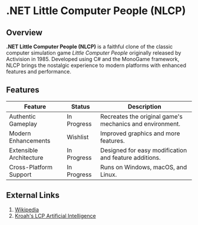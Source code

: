 # .NET Little Computer People (NLCP)

## Overview

**.NET Little Computer People (NLCP)** is a faithful clone of the classic computer simulation game *Little Computer People* originally released by Activision in 1985. Developed using C# and the MonoGame framework, NLCP brings the nostalgic experience to modern platforms with enhanced features and performance.

## Features

| Feature                | Status      | Description                                                 |
|------------------------|-------------|-------------------------------------------------------------|
| Authentic Gameplay     | In Progress | Recreates the original game's mechanics and environment.    |
| Modern Enhancements    | Wishlist    | Improved graphics and more features.                        |
| Extensible Architecture| In Progress | Designed for easy modification and feature additions.       |
| Cross-Platform Support | In Progress | Runs on Windows, macOS, and Linux.                          |

## External Links

1. [Wikipedia](https://en.wikipedia.org/wiki/Little_Computer_People)
1. [Kroah's LCP Artificial Intelligence](http://bringerp.free.fr/RE/LCP/ai.php5)
